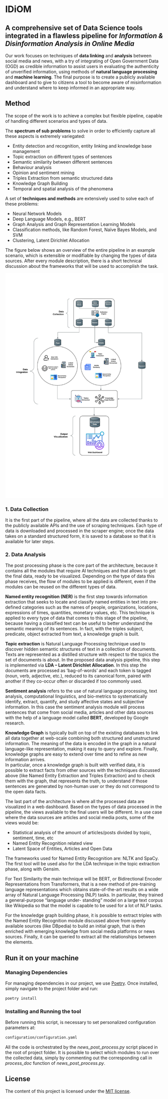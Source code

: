 
# IDiOM

  

## A comprehensive set of Data Science tools integrated in a flawless pipeline for _Information &amp; Disinformation Analysis in Online Media_

Our work focuses on techniques of **data linking** and **analysis** between social media and news, with a try of integrating of Open Government Data (OGD) as credible information to assist users in evaluating the authenticity of unverified information, using methods of **natural language processing** and **machine learning**. The final purpose is to create a publicly available dashboard and to give to citizens a tool to become aware of misinformation and understand where to keep informed in an appropriate way.

## Method

The scope of the work is to achieve a complex but flexible pipeline, capable of handling different scenarios and types of data.

The **spectrum of sub problems** to solve in order to efficiently capture all these aspects is extremely variegated:

- Entity detection and recognition, entity linking and knowledge base management
- Topic extraction on different types of sentences  
- Semantic similarity between different sentences  
- Behaviour analysis
- Opinion and sentiment mining
- Triples Extraction from semantic structured data
- Knowledge Graph Building
- Temporal and spatial analysis of the phenomena  

A set of **techniques and methods** are extensively used to solve each of these problems:

- Neural Network Models  
- Deep Language Models, e.g., BERT  
- Graph Analysis and Graph Representation Learning Models  
- Classification methods, like Random Forest, Naïve Bayes Models, and SVM
- Clustering, Latent Dirichlet Allocation

The figure below shows an overview of the entire pipeline in an example scenario, which is extensible or modifiable by changing the types of data sources. After every module description, there is a short technical discussion about the frameworks that will be used to accomplish the task.

![Pipeline Architecture](https://github.com/DataSciencePolimi/IDiOM/blob/main/architecture.jpeg?raw=true)


### 1. Data Collection
It is the first part of the pipeline, where all the data are collected thanks to the publicly available APIs and the use of scraping techniques. Each type of data is downloaded and processed in the scraper engine; once the data takes on a standard structured form, it is saved to a database so that it is available for later steps.

### 2. Data Analysis
The post processing phase is the core part of the architecture, because it contains all the modules that require AI techniques and that allows to get the final data, ready to be visualized. Depending on the type of data this phase receives, the flow of modules to be applied is different, even if the modules can be reused on the different types of data.

**Named entity recognition (NER)** is the first step towards information extraction that seeks to locate and classify named entities in text into pre-defined categories such as the names of people, organizations, locations, expressions of times, quantities, monetary values, etc. This technique is applied to every type of data that comes to this stage of the pipeline, because having a classified text can be useful to better understand the semantic meaning of its sentences. In fact, with the triples subject, predicate, object extracted from text, a knowledge graph is built.

**Topic extraction** is Natural Language Processing technique used to discover hidden semantic structures of text in a collection of documents. Texts are represented as a distilled structure with respect to the topics the set of documents is about. In the proposed data analysis pipeline, this step is implemented via **LDA – Latent Dirichlet Allocation**. In this step the documents are processed as ‘bag-of-words’ and each token is tagged (noun, verb, adjective, etc.), reduced to its canonical form, paired with another if they co-occur often or discarded if too commonly used.

**Sentiment analysis** refers to the use of natural language processing, text analysis, computational linguistics, and bio-metrics to systematically identify, extract, quantify, and study affective states and subjective information. In this case the sentiment analysis module will process sentences that come from social media, articles and other data sources with the help of a language model called **BERT**, developed by Google research.

**Knowledge Graph** is typically built on top of the existing databases to link all data together at web-scale combining both structured and unstructured information. The meaning of the data is encoded in the graph in a natural language-like representation, making it easy to query and explore. Finally, knowledge graphs are easy to extend over time and to refine as new information arrives.  
In particular, once a knowledge graph is built with verified data, it is possible to extract facts from other sources with the techniques discussed above (like Named Entity Extraction and Triples Extraction) and to check them with the graph, that represents the truth, to understand if those sentences are generated by non-human user or they do not correspond to the open data facts.

The last part of the architecture is where all the processed data are visualized in a web dashboard. Based on the types of data processed in the pipeline, the views available to the final users will be different. In a use case where the data sources are articles and social media posts, some of the views would be:
- Statistical analysis of the amount of articles/posts divided by topic, sentiment, time, etc
- Named Entity Recognition related view  
- Latent Space of Entities, Articles and Open Data

The frameworks used for Named Entity Recognition are: NLTK and SpaCy. The first tool will be used also for the LDA technique in the topic extraction phase, along with Gensim.

For Text Similarity the main technique will be BERT, or Bidirectional Encoder Representations from Transformers, that is a new method of pre-training language representations which obtains state-of-the-art results on a wide array of Natural Language Processing (NLP) tasks. In particular, they trained a general-purpose “language under- standing” model on a large text corpus like Wikipedia so that the model is capable to be used for a lot of NLP tasks.

For the knowledge graph building phase, it is possible to extract triples with the Named Entity Recognition module discussed above from openly available sources (like DBpedia) to build an initial graph, that is then enriched with emerging knowledge from social media platforms or news sources. Finally, it can be queried to extract all the relationships between the elements.

## Run it on your machine

  

### Managing Dependencies

  

For managing dependencies in our project, we use <a href="https://python-poetry.org/">Poetry</a>.
Once installed, simply navigate to the project folder and run:

```bash
poetry install
```
  

### Installing and Running the tool

Before running this script, is necessary to set personalized configuration parameters at:
```bash
configuration/configuration.yaml
```
All the code is orchestrated by the *news_post_process.py* script placed in the root of project folder. 
It is possible to select which modules to run over the collected data, simply by commenting out the corresponding call in *process_doc* function of *news_post_process.py*.
  

## License

  

The content of this project is licensed under the [MIT license](LICENSE.md).
